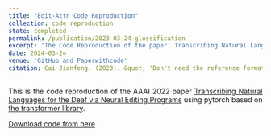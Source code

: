 ```yaml
---
title: "Edit-Attn Code Reproduction"
collection: code reproduction
state: completed
permalink: /publication/2023-03-24-glossification
excerpt: 'The Code Reproduction of the paper: Transcribing Natural Languages for the Deaf via Neural Editing Programs.'
date: 2024-03-24
venue: 'GitHub and Paperwithcode'
citation: Cai Jianfeng. (2023). &quot; 'Don't need the reference format, just use it. Support Open Source 🤗 !&quot; <i>Open</i>.'
---
```

<p style="text-align:justify; text-justify:inter-ideograph;">This is the code reproduction of the AAAI 2022 paper 
<a href="https://ojs.aaai.org/index.php/AAAI/article/view/21457" target="_blank">Transcribing Natural Languages for the Deaf via Neural Editing Programs</a> 
using pytorch based on <a href="https://github.com/tunz/transformer-pytorch" target="_blank">the transformer library</a>.</p>

[Download code from here](https://github.com/cai-jianfeng/glossification_editing_programs)
